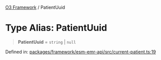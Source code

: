 [O3 Framework](../API.md) / PatientUuid

# Type Alias: PatientUuid

> **PatientUuid** = `string` \| `null`

Defined in: [packages/framework/esm-emr-api/src/current-patient.ts:19](https://github.com/openmrs/openmrs-esm-core/blob/18d2874f03a33a6ab8295af0e87ac97fdd150718/packages/framework/esm-emr-api/src/current-patient.ts#L19)
